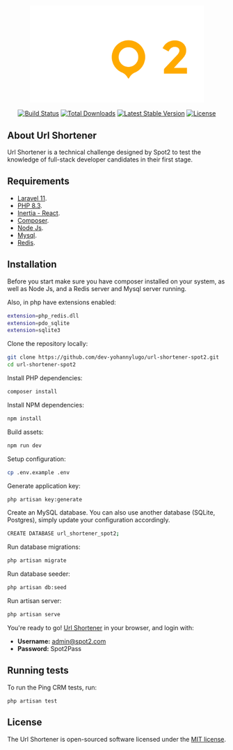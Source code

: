 <p align="center"><a href="https://spot2.mx/" target="_blank"><img src="./resources/img/Logo_Spot2_Dark.png" width="400" alt="Spot2 Logo"></a></p>

<p align="center">
<a href="https://github.com/laravel/framework/actions"><img src="https://github.com/laravel/framework/workflows/tests/badge.svg" alt="Build Status"></a>
<a href="https://packagist.org/packages/laravel/framework"><img src="https://img.shields.io/packagist/dt/laravel/framework" alt="Total Downloads"></a>
<a href="https://packagist.org/packages/laravel/framework"><img src="https://img.shields.io/packagist/v/laravel/framework" alt="Latest Stable Version"></a>
<a href="https://packagist.org/packages/laravel/framework"><img src="https://img.shields.io/packagist/l/laravel/framework" alt="License"></a>
</p>

## About Url Shortener

Url Shortener is a technical challenge designed by Spot2 to test the knowledge of full-stack developer candidates in their first stage.

## Requirements

- [Laravel 11](https://laravel.com/docs/11.x/installation).
- [PHP 8.3](https://www.php.net/releases/8.3/en.php).
- [Inertia - React](https://inertiajs.com/routing).
- [Composer](https://getcomposer.org/download).
- [Node Js](https://nodejs.org/en/download/package-manager).
- [Mysql](https://www.mysql.com).
- [Redis](https://redis.io/docs/latest).

## Installation

Before you start make sure you have composer installed on your system, as well as Node Js, and a Redis server and Mysql server running.

Also, in php have extensions enabled:
```sh
extension=php_redis.dll
extension=pdo_sqlite
extension=sqlite3
```


Clone the repository locally:

```sh
git clone https://github.com/dev-yohannylugo/url-shortener-spot2.git
cd url-shortener-spot2
```

Install PHP dependencies:

```sh
composer install
```
Install NPM dependencies:

```sh
npm install
```

Build assets:

```sh
npm run dev
```

Setup configuration:

```sh
cp .env.example .env
```

Generate application key:

```sh
php artisan key:generate
```
Create an MySQL database. You can also use another database (SQLite, Postgres), simply update your configuration accordingly.

```sh
CREATE DATABASE url_shortener_spot2;
```

Run database migrations:

```sh
php artisan migrate
```

Run database seeder:

```sh
php artisan db:seed
```

Run artisan server:

```sh
php artisan serve
```

You're ready to go! [Url Shortener](http://127.0.0.1:8000/) in your browser, and login with:

- **Username:** admin@spot2.com
- **Password:** Spot2Pass

## Running tests

To run the Ping CRM tests, run:

```
php artisan test
```

## License

The Url Shortener is open-sourced software licensed under the [MIT license](https://opensource.org/licenses/MIT).
